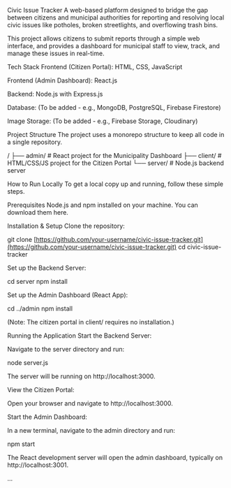 Civic Issue Tracker
A web-based platform designed to bridge the gap between citizens and municipal authorities for reporting and resolving local civic issues like potholes, broken streetlights, and overflowing trash bins.

This project allows citizens to submit reports through a simple web interface, and provides a dashboard for municipal staff to view, track, and manage these issues in real-time.

Tech Stack
Frontend (Citizen Portal): HTML, CSS, JavaScript

Frontend (Admin Dashboard): React.js

Backend: Node.js with Express.js

Database: (To be added - e.g., MongoDB, PostgreSQL, Firebase Firestore)

Image Storage: (To be added - e.g., Firebase Storage, Cloudinary)

Project Structure
The project uses a monorepo structure to keep all code in a single repository.

/
├── admin/              # React project for the Municipality Dashboard
├── client/             # HTML/CSS/JS project for the Citizen Portal
└── server/             # Node.js backend server

How to Run Locally
To get a local copy up and running, follow these simple steps.

Prerequisites
Node.js and npm installed on your machine. You can download them here.

Installation & Setup
Clone the repository:

git clone [https://github.com/your-username/civic-issue-tracker.git](https://github.com/your-username/civic-issue-tracker.git)
cd civic-issue-tracker

Set up the Backend Server:

cd server
npm install

Set up the Admin Dashboard (React App):

cd ../admin
npm install

(Note: The citizen portal in client/ requires no installation.)

Running the Application
Start the Backend Server:

Navigate to the server directory and run:

node server.js

The server will be running on http://localhost:3000.

View the Citizen Portal:

Open your browser and navigate to http://localhost:3000.

Start the Admin Dashboard:

In a new terminal, navigate to the admin directory and run:

npm start

The React development server will open the admin dashboard, typically on http://localhost:3001.

...
